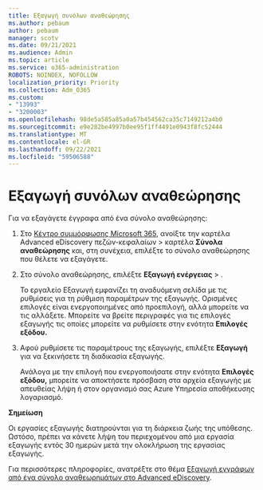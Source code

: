 ```yaml
---
title: Εξαγωγή συνόλων αναθεώρησης
ms.author: pebaum
author: pebaum
manager: scotv
ms.date: 09/21/2021
ms.audience: Admin
ms.topic: article
ms.service: o365-administration
ROBOTS: NOINDEX, NOFOLLOW
localization_priority: Priority
ms.collection: Adm_O365
ms.custom:
- "13993"
- "3200003"
ms.openlocfilehash: 98de5a585a85a0a57b454562ca35c7149212a4b0
ms.sourcegitcommit: e9e282be4997b0ee95f1ff4491e0943f8fc52444
ms.translationtype: MT
ms.contentlocale: el-GR
ms.lasthandoff: 09/22/2021
ms.locfileid: "59506588"
---
```

# <a name="export-review-sets"></a>Εξαγωγή συνόλων αναθεώρησης

Για να εξαγάγετε έγγραφα από ένα σύνολο αναθεώρησης:

1. Στο [Κέντρο συμμόρφωσης Microsoft 365](https://compliance.microsoft.com/), ανοίξτε την καρτέλα Advanced eDiscovery πεζών-κεφαλαίων > καρτέλα **Σύνολα αναθεώρησης** και, στη συνέχεια, επιλέξτε το σύνολο αναθεώρησης που θέλετε να εξαγάγετε.

1. Στο σύνολο αναθεώρησης, επιλέξτε **Εξαγωγή ενέργειας**  >  .

    Το εργαλείο Εξαγωγή εμφανίζει τη αναδυόμενη σελίδα με τις ρυθμίσεις για τη ρύθμιση παραμέτρων της εξαγωγής. Ορισμένες επιλογές είναι ενεργοποιημένες από προεπιλογή, αλλά μπορείτε να τις αλλάξετε. Μπορείτε να βρείτε περιγραφές για τις επιλογές εξαγωγής τις οποίες μπορείτε να ρυθμίσετε στην ενότητα **Επιλογές εξόδου.**

1. Αφού ρυθμίσετε τις παραμέτρους της εξαγωγής, επιλέξτε **Εξαγωγή** για να ξεκινήσετε τη διαδικασία εξαγωγής. 

    Ανάλογα με την επιλογή που ενεργοποιήσατε στην ενότητα **Επιλογές εξόδου,** μπορείτε να αποκτήσετε πρόσβαση στα αρχεία εξαγωγής με απευθείας λήψη ή στον οργανισμό σας Azure Υπηρεσία αποθήκευσης λογαριασμό.

**Σημείωση**

Οι εργασίες εξαγωγής διατηρούνται για τη διάρκεια ζωής της υπόθεσης. Ωστόσο, πρέπει να κάνετε λήψη του περιεχομένου από μια εργασία εξαγωγής εντός 30 ημερών μετά την ολοκλήρωση της εργασίας εξαγωγής.

Για περισσότερες πληροφορίες, ανατρέξτε στο θέμα [Εξαγωγή εγγράφων από ένα σύνολο αναθεωρημάτων στο Advanced eDiscovery](https://docs.microsoft.com/microsoft-365/compliance/export-documents-from-review-set).
